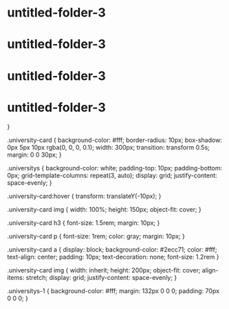 # untitled-folder-3
# untitled-folder-3
# untitled-folder-3
# untitled-folder-3


}

.university-card {
    background-color: #fff;
    border-radius: 10px;
    box-shadow: 0px 5px 10px rgba(0, 0, 0, 0.1);
    width: 300px;
    transition: transform 0.5s;
    margin: 0 0 30px;
}

.universitys {
    background-color: white;
    padding-top: 10px;
    padding-bottom: 0px;
    grid-template-columns: repeat(3, auto);
    display: grid;
    justify-content: space-evenly;
}

.university-card:hover {
    transform: translateY(-10px);
}

.university-card img {
    width: 100%;
    height: 150px;
    object-fit: cover;
}

.university-card h3 {
    font-size: 1.5rem;
    margin: 10px;
}

.university-card p {
    font-size: 1rem;
    color: gray;
    margin: 10px;
}

.university-card a {
    display: block;
    background-color: #2ecc71;
    color: #fff;
    text-align: center;
    padding: 10px;
    text-decoration: none;
    font-size: 1.2rem
}

.university-card img {
    width: inherit;
    height: 200px;
    object-fit: cover;
    align-items: stretch;
    display: grid;
    justify-content: space-evenly;
}

.universitys-1 {
    background-color: #fff;
    margin: 132px 0 0 0;
    padding: 70px 0 0 0;
}